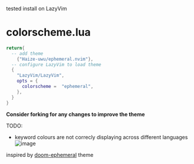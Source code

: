 tested install on LazyVim
# colorscheme.lua
```lua
return{
  -- add theme
    {"Haize-uwu/ephemeral.nvim"},
  -- configure LazyVim to load theme
  {
    "LazyVim/LazyVim",
    opts = {
      colorscheme =  "ephemeral",
    },
  }
}
```
**Consider forking for any changes to improve the theme**

TODO:
- keyword colours are not correcly displaying across different languages
![image](https://github.com/Haize-uwu/ephemeral.nvim/assets/84086558/3953f755-68f2-4271-90fb-26eeb207e132)


inspired by [doom-ephemeral](https://github.com/doomemacs/themes/blob/master/themes/doom-ephemeral-theme.el) theme
